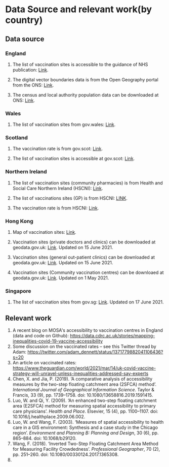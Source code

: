 # Data Source and relevant work(by country)

## Data source

### England

1. The list of vaccination sites is accessible to the guidance of NHS publication: [Link](https://www.england.nhs.uk/coronavirus/publication/vaccination-sites/).

2. The digital vector boundaries data is from the Open Geography portal from the ONS: [Link](https://geoportal.statistics.gov.uk/datasets/local-authority-districts-december-2020-uk-bgc?geometry=-69.187%2C46.017%2C64.319%2C63.434).

3. The census and local authority population data can be downloaded at ONS: [Link](https://www.ons.gov.uk/peoplepopulationandcommunity/populationandmigration/populationestimates/datasets/2011censuspopulationandhouseholdestimatesfortheunitedkingdom).


### Wales

1. The list of vaccination sites from gov.wales: [Link](https://gov.wales/covid-19-vaccination-strategy).

### Scotland

1. The vaccination rate is from gov.scot: [Link](https://www.gov.scot/publications/coronavirus-covid-19-daily-data-for-scotland/).

2. The list of vaccination sites is accessible at gov.scot: [Link](https://www.gov.scot/publications/coronavirus-covid-19-update-on-vaccinations/). 

### Northern Ireland

1. The list of vaccination sites (community pharmacies) is from Health and Social Care Northern Ireland (HSCNI): [Link](http://www.healthandcareni.net/pharmacy_rota/Covid_Vaccination_Pharmacies.html).

2. The list of vaccinations sites (GP) is from HSCNI: [LINK](https://hscbusiness.hscni.net/services/1816.htm).

3. The vaccination rate is from HSCNI: [Link](https://covid-19.hscni.net/ni-covid-19-vaccinations-dashboard/).


### Hong Kong

1. Map of vaccination sites: [Link](https://www.map.gov.hk/gm/map/s/m/communityvaccinationservicesofcovid-19?lg=en).

2. Vaccination sites (private doctors and clinics) can be downloaded at geodata.gov.uk: [Link](https://geodata.gov.hk/gs/datasets?s=clinics). Updated on 15 June 2021. 

3. Vaccination sites (general out-patient clinics) can be downloaded at geodata.gov.uk: [Link](https://geodata.gov.hk/gs/view-dataset?uuid=b9ae4f0e-5834-431d-951a-67ae0e14b37d&sidx=0). Updated on 15 June 2021.

4. Vaccination sites (Community vaccination centres) can be downloaed at geodata.gov.uk: [Link](https://geodata.gov.hk/gs/view-dataset?uuid=103174d1-6060-4820-9b90-da1ecd744501&sidx=0). Updated on 1 May 2021.

### Singapore

1. The list of vaccination sites from gov.sg: [Link](https://www.vaccine.gov.sg/locations-vcs). Updated on 17 June 2021. 

## Relevant work

1. A recent blog on MOSA's accessibility to vaccination centres in England (data and code on Github): https://data.cdrc.ac.uk/stories/mapping-inequalities-covid-19-vaccine-accessibility
2. Some discussion on the vaccinated rates – see this Twitter thread by Adam: https://twitter.com/adam_dennett/status/1371779882041106436?s=20
3. An article on vaccinated rates: https://www.theguardian.com/world/2021/mar/14/uk-covid-vaccine-strategy-will-unravel-unless-inequalities-addressed-say-experts
4. Chen, X. and Jia, P. (2019). ‘A comparative analysis of accessibility measures by the two-step floating catchment area (2SFCA) method’. *International Journal of Geographical Information Science*. Taylor & Francis, 33 (9), pp. 1739–1758. doi: 10.1080/13658816.2019.1591415.
5. Luo, W. and Qi, Y. (2009). ‘An enhanced two-step floating catchment area (E2SFCA) method for measuring spatial accessibility to primary care physicians’. *Health and Place*. Elsevier, 15 (4), pp. 1100–1107. doi: 10.1016/j.healthplace.2009.06.002.
6. Luo, W. and Wang, F. (2003). ‘Measures of spatial accessibility to health care in a GIS environment: Synthesis and a case study in the Chicago region’. *Environment and Planning B: Planning and Design*, 30 (6), pp. 865–884. doi: 10.1068/b29120.
7. Wang, F. (2018). ‘Inverted Two-Step Floating Catchment Area Method for Measuring Facility Crowdedness’. *Professional Geographer*, 70 (2), pp. 251–260. doi: 10.1080/00330124.2017.1365308.
8. 





